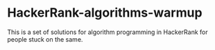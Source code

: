 # HackerRank-algorithms-warmup
This is a set of solutions for algorithm programming in HackerRank for people stuck on the same.

